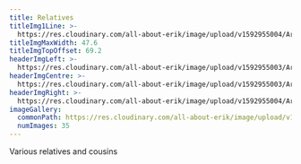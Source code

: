 ```yaml
---
title: Relatives
titleImg1Line: >-
  https://res.cloudinary.com/all-about-erik/image/upload/v1592955004/Archives/13.%20Relatives/relatives.png
titleImgMaxWidth: 47.6
titleImgTopOffset: 69.2
headerImgLeft: >-
  https://res.cloudinary.com/all-about-erik/image/upload/v1592955003/Archives/13.%20Relatives/header-images/relatives_header-img1_left.jpg
headerImgCentre: >-
  https://res.cloudinary.com/all-about-erik/image/upload/v1592955003/Archives/13.%20Relatives/header-images/relatives_header-img2_center.jpg
headerImgRight: >-
  https://res.cloudinary.com/all-about-erik/image/upload/v1592955004/Archives/13.%20Relatives/header-images/relatives_header-img3_right.jpg
imageGallery:
  commonPath: https://res.cloudinary.com/all-about-erik/image/upload/v1592955004/Archives/13.%20Relatives/gallery/relatives_gallery-img_
  numImages: 35
---
```

Various relatives and cousins